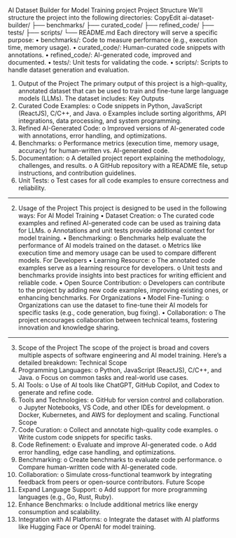 AI Dataset Builder for Model Training project
Project Structure
We'll structure the project into the following directories:
CopyEdit
ai-dataset-builder/
├── benchmarks/
├── curated_code/
├── refined_code/
├── tests/
├── scripts/
└── README.md
Each directory will serve a specific purpose:
•	benchmarks/: Code to measure performance (e.g., execution time, memory usage).
•	curated_code/: Human-curated code snippets with annotations.
•	refined_code/: AI-generated code, improved and documented.
•	tests/: Unit tests for validating the code.
•	scripts/: Scripts to handle dataset generation and evaluation.

1. Output of the Project
The primary output of this project is a high-quality, annotated dataset that can be used to train and fine-tune large language models (LLMs). The dataset includes:
Key Outputs
1.	Curated Code Examples:
o	Code snippets in Python, JavaScript (ReactJS), C/C++, and Java.
o	Examples include sorting algorithms, API integrations, data processing, and system programming.
2.	Refined AI-Generated Code:
o	Improved versions of AI-generated code with annotations, error handling, and optimizations.
3.	Benchmarks:
o	Performance metrics (execution time, memory usage, accuracy) for human-written vs. AI-generated code.
4.	Documentation:
o	A detailed project report explaining the methodology, challenges, and results.
o	A GitHub repository with a README file, setup instructions, and contribution guidelines.
5.	Unit Tests:
o	Test cases for all code examples to ensure correctness and reliability.
________________________________________
2. Usage of the Project
This project is designed to be used in the following ways:
For AI Model Training
•	Dataset Creation:
o	The curated code examples and refined AI-generated code can be used as training data for LLMs.
o	Annotations and unit tests provide additional context for model training.
•	Benchmarking:
o	Benchmarks help evaluate the performance of AI models trained on the dataset.
o	Metrics like execution time and memory usage can be used to compare different models.
For Developers
•	Learning Resource:
o	The annotated code examples serve as a learning resource for developers.
o	Unit tests and benchmarks provide insights into best practices for writing efficient and reliable code.
•	Open Source Contribution:
o	Developers can contribute to the project by adding new code examples, improving existing ones, or enhancing benchmarks.
For Organizations
•	Model Fine-Tuning:
o	Organizations can use the dataset to fine-tune their AI models for specific tasks (e.g., code generation, bug fixing).
•	Collaboration:
o	The project encourages collaboration between technical teams, fostering innovation and knowledge sharing.
________________________________________
3. Scope of the Project
The scope of the project is broad and covers multiple aspects of software engineering and AI model training. Here’s a detailed breakdown:
Technical Scope
1.	Programming Languages:
o	Python, JavaScript (ReactJS), C/C++, and Java.
o	Focus on common tasks and real-world use cases.
2.	AI Tools:
o	Use of AI tools like ChatGPT, GitHub Copilot, and Codex to generate and refine code.
3.	Tools and Technologies:
o	GitHub for version control and collaboration.
o	Jupyter Notebooks, VS Code, and other IDEs for development.
o	Docker, Kubernetes, and AWS for deployment and scaling.
Functional Scope
1.	Code Curation:
o	Collect and annotate high-quality code examples.
o	Write custom code snippets for specific tasks.
2.	Code Refinement:
o	Evaluate and improve AI-generated code.
o	Add error handling, edge case handling, and optimizations.
3.	Benchmarking:
o	Create benchmarks to evaluate code performance.
o	Compare human-written code with AI-generated code.
4.	Collaboration:
o	Simulate cross-functional teamwork by integrating feedback from peers or open-source contributors.
Future Scope
1.	Expand Language Support:
o	Add support for more programming languages (e.g., Go, Rust, Ruby).
2.	Enhance Benchmarks:
o	Include additional metrics like energy consumption and scalability.
3.	Integration with AI Platforms:
o	Integrate the dataset with AI platforms like Hugging Face or OpenAI for model training.

